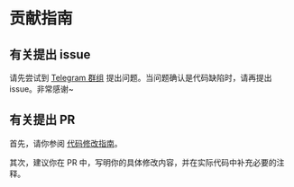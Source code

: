 # 贡献指南

## 有关提出 issue
请先尝试到 [Telegram 群组](https://t.me/joinchat/A0P0mxHipaEeJ-4vzKgTuQ) 提出问题。当问题确认是代码缺陷时，请再提出 issue。非常感谢~

## 有关提出 PR
首先，请你参阅 [代码修改指南](https://github.com/Astrian/IFS-RSVP-Bot/wiki/ModifyCode)。

其次，建议你在 PR 中，写明你的具体修改内容，并在实际代码中补充必要的注释。
